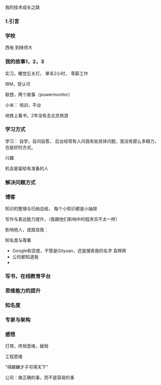 我的技术成长之路

### 1.引言

### 学校

西电 到陕师大

### 我的故事1，2，3

实习，睡觉忘关灯， 晕车2小时， 零薪工作

IBM，受认可

联想，两个故事（powermonitor）

小米： 培训，平台

地铁上看书，2年没有去北京旅游

### 学习方式
学习： 自学，自问自答， 后台经常有人问我有些具体问题，我没有那么多精力，也是好的方式。

兴趣

机会是留给有准备的人

### 解决问题方式

### 博客 

知识的整理与归纳总结， 每个小知识都是小抽屉

写作与表达能力提升，（我跟他们影响中的程序员不太一样）

影响他人，成就自我：

知名度与尊重
- Google和百度，不管是Gityuan，还是搜索我的名字 袁辉辉 
- 公司都知道我
- 

### 写书，在线教育平台

### 思维能力的提升

### 知名度

### 专家与架构


### 感悟

灯塔，终局思维，破局

工程思维

”得麒麟才子可得天下“

公司：做正确的事，而不是容易的事
